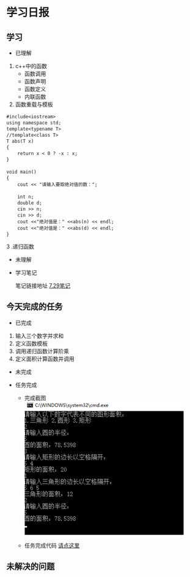 # 学习日报

## 学习

* 已理解
1. c++中的函数
    - 函数调用
    - 函数声明
    - 函数定义
    - 内联函数
2. 函数重载与模板
```
#include<iostream>
using namespace std;
template<typename T>
//template<class T>
T abs(T x)
{
	return x < 0 ? -x : x;
}

void main()
{
	cout << "请输入要取绝对值的数：";

	int n;
	double d;
	cin >> n;
	cin >> d;
	cout <<"绝对值是：" <<abs(n) << endl;
	cout <<"绝对值是：" <<abs(d) << endl;
}
```
3 .递归函数

* 未理解

* 学习笔记

    笔记链接地址
[7.29笔记](https://www.runoob.com/cplusplus/cpp-tutorial.html)

## 今天完成的任务

* 已完成
1. 输入三个数字并求和
2. 定义函数模板
3. 调用递归函数计算阶乘
4. 定义面积计算函数并调用

* 未完成

* 任务完成

    - 完成截图
    ![](https://github.com/Li96822/7.29/blob/master/photo.png)

    - 任务完成代码
    [请点这里](https://github.com/Li96822/7.29/blob/master/%E5%AE%8C%E6%88%90%E4%BB%A3%E7%A0%81.md)

## 未解决的问题
